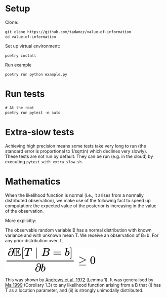 
# Setup

Clone:
```shell
git clone https://github.com/tadamcz/value-of-information
cd value-of-information
```

Set up virtual environment:
```shell
poetry install
```

Run example
```shell
poetry run python example.py
```

# Run tests
```shell
# At the root
poetry run pytest -n auto
```

# Extra-slow tests
Achieving high precision means some tests take very long to run (the standard error is proportional to 1/sqrt(n) which declines very slowly). These tests are not run by default. They can be run (e.g. in the cloud) by executing `pytest_with_extra_slow.sh`. 

# Mathematics
When the likelihood function is normal (i.e., it arises from a normally distributed observation), we make use of the following fact to speed up computation: the expected value of the posterior is increasing in the value of the observation.

More explicitly:

The observable random variable B has a normal distribution with known variance and with unknown mean T. We receive an observation of B=b. For any prior distribution over T,

![img](assets/equation.svg)

This was shown by [Andrews et al. 1972](assets/andrews1972.pdf) (Lemma 1). It was generalised by [Ma 1999](assets/ma1999.pdf) (Corollary 1.3) to any likelihood function arising from a B that (i) has T as a location parameter, and (ii) is strongly unimodally distributed.